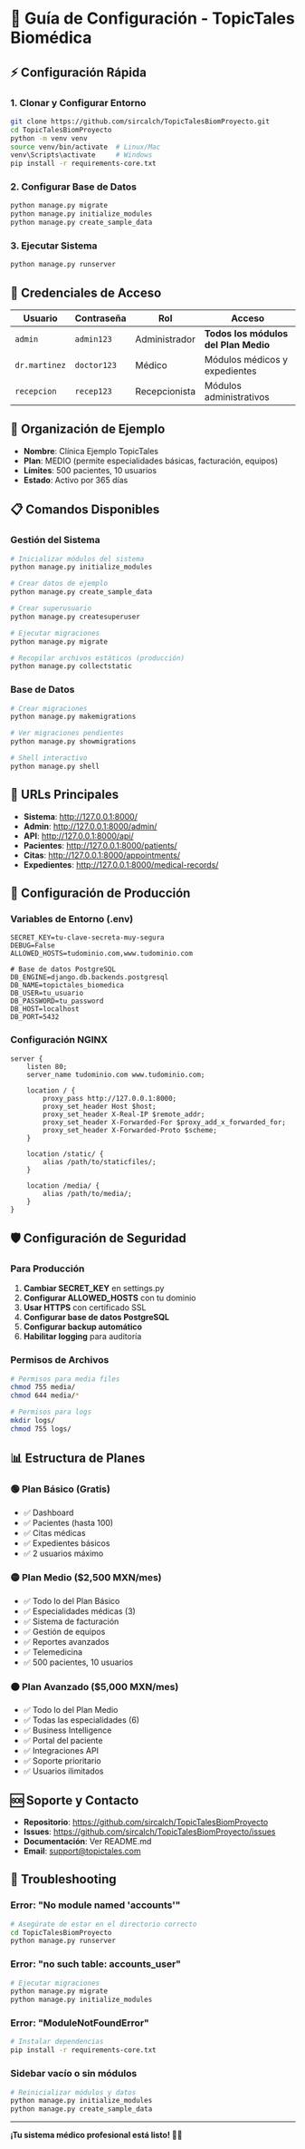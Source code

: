 # 🚀 Guía de Configuración - TopicTales Biomédica

## ⚡ Configuración Rápida

### 1. **Clonar y Configurar Entorno**
```bash
git clone https://github.com/sircalch/TopicTalesBiomProyecto.git
cd TopicTalesBiomProyecto
python -m venv venv
source venv/bin/activate  # Linux/Mac
venv\Scripts\activate     # Windows
pip install -r requirements-core.txt
```

### 2. **Configurar Base de Datos**
```bash
python manage.py migrate
python manage.py initialize_modules
python manage.py create_sample_data
```

### 3. **Ejecutar Sistema**
```bash
python manage.py runserver
```

## 🔑 Credenciales de Acceso

| Usuario | Contraseña | Rol | Acceso |
|---------|------------|-----|--------|
| `admin` | `admin123` | Administrador | **Todos los módulos del Plan Medio** |
| `dr.martinez` | `doctor123` | Médico | Módulos médicos y expedientes |
| `recepcion` | `recep123` | Recepcionista | Módulos administrativos |

## 🏥 Organización de Ejemplo

- **Nombre**: Clínica Ejemplo TopicTales
- **Plan**: MEDIO (permite especialidades básicas, facturación, equipos)
- **Límites**: 500 pacientes, 10 usuarios
- **Estado**: Activo por 365 días

## 📋 Comandos Disponibles

### Gestión del Sistema
```bash
# Inicializar módulos del sistema
python manage.py initialize_modules

# Crear datos de ejemplo
python manage.py create_sample_data

# Crear superusuario
python manage.py createsuperuser

# Ejecutar migraciones
python manage.py migrate

# Recopilar archivos estáticos (producción)
python manage.py collectstatic
```

### Base de Datos
```bash
# Crear migraciones
python manage.py makemigrations

# Ver migraciones pendientes
python manage.py showmigrations

# Shell interactivo
python manage.py shell
```

## 🎯 URLs Principales

- **Sistema**: http://127.0.0.1:8000/
- **Admin**: http://127.0.0.1:8000/admin/
- **API**: http://127.0.0.1:8000/api/
- **Pacientes**: http://127.0.0.1:8000/patients/
- **Citas**: http://127.0.0.1:8000/appointments/
- **Expedientes**: http://127.0.0.1:8000/medical-records/

## 🔧 Configuración de Producción

### Variables de Entorno (.env)
```env
SECRET_KEY=tu-clave-secreta-muy-segura
DEBUG=False
ALLOWED_HOSTS=tudominio.com,www.tudominio.com

# Base de datos PostgreSQL
DB_ENGINE=django.db.backends.postgresql
DB_NAME=topictales_biomedica
DB_USER=tu_usuario
DB_PASSWORD=tu_password
DB_HOST=localhost
DB_PORT=5432
```

### Configuración NGINX
```nginx
server {
    listen 80;
    server_name tudominio.com www.tudominio.com;
    
    location / {
        proxy_pass http://127.0.0.1:8000;
        proxy_set_header Host $host;
        proxy_set_header X-Real-IP $remote_addr;
        proxy_set_header X-Forwarded-For $proxy_add_x_forwarded_for;
        proxy_set_header X-Forwarded-Proto $scheme;
    }
    
    location /static/ {
        alias /path/to/staticfiles/;
    }
    
    location /media/ {
        alias /path/to/media/;
    }
}
```

## 🛡️ Configuración de Seguridad

### Para Producción
1. **Cambiar SECRET_KEY** en settings.py
2. **Configurar ALLOWED_HOSTS** con tu dominio
3. **Usar HTTPS** con certificado SSL
4. **Configurar base de datos PostgreSQL**
5. **Configurar backup automático**
6. **Habilitar logging** para auditoría

### Permisos de Archivos
```bash
# Permisos para media files
chmod 755 media/
chmod 644 media/*

# Permisos para logs
mkdir logs/
chmod 755 logs/
```

## 📊 Estructura de Planes

### 🟢 Plan Básico (Gratis)
- ✅ Dashboard
- ✅ Pacientes (hasta 100)
- ✅ Citas médicas
- ✅ Expedientes básicos
- ✅ 2 usuarios máximo

### 🟡 Plan Medio ($2,500 MXN/mes)
- ✅ Todo lo del Plan Básico
- ✅ Especialidades médicas (3)
- ✅ Sistema de facturación
- ✅ Gestión de equipos
- ✅ Reportes avanzados
- ✅ Telemedicina
- ✅ 500 pacientes, 10 usuarios

### 🟠 Plan Avanzado ($5,000 MXN/mes)
- ✅ Todo lo del Plan Medio
- ✅ Todas las especialidades (6)
- ✅ Business Intelligence
- ✅ Portal del paciente
- ✅ Integraciones API
- ✅ Soporte prioritario
- ✅ Usuarios ilimitados

## 🆘 Soporte y Contacto

- **Repositorio**: https://github.com/sircalch/TopicTalesBiomProyecto
- **Issues**: https://github.com/sircalch/TopicTalesBiomProyecto/issues
- **Documentación**: Ver README.md
- **Email**: support@topictales.com

## 🐛 Troubleshooting

### Error: "No module named 'accounts'"
```bash
# Asegúrate de estar en el directorio correcto
cd TopicTalesBiomProyecto
python manage.py runserver
```

### Error: "no such table: accounts_user"
```bash
# Ejecutar migraciones
python manage.py migrate
python manage.py initialize_modules
```

### Error: "ModuleNotFoundError"
```bash
# Instalar dependencias
pip install -r requirements-core.txt
```

### Sidebar vacío o sin módulos
```bash
# Reinicializar módulos y datos
python manage.py initialize_modules
python manage.py create_sample_data
```

---
**¡Tu sistema médico profesional está listo! 🏥✨**